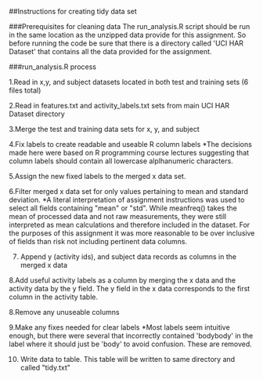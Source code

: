 ##Instructions for creating tidy data set

###Prerequisites for cleaning data
The run_analysis.R script should be run in the same location
as the unzipped data provide for this assignment.  So before 
running the code be sure that there is a directory called 
'UCI HAR Dataset' that contains all the data provided for the
assignment.

###run_analysis.R process

1.Read in x,y, and subject datasets located in both test and training sets (6 files total)

2.Read in features.txt and activity_labels.txt sets from main UCI HAR Dataset directory

3.Merge the test and training data sets for x, y, and subject

4.Fix labels to create readable and useable R column labels
	*The decisions made here were based on R programming course lectures suggesting that
	column labels should contain all lowercase alplhanumeric characters.

5.Assign the new fixed labels to the merged x data set.

6.Filter merged x data set for only values pertaining to mean and standard deviation.
	*A literal interpretation of assignment instructions was used to select all fields containing
	"mean" or "std".  While meanfreq() takes the mean of processed data and not raw measurements,
	they were still interpreted as mean calculations and therefore included in the dataset.  For
	the purposes of this assignment it was more reasonable to be over inclusive of fields than
	risk not including pertinent data columns.

7. Append y (activity ids), and subject data records as columns in the merged x data

8.Add useful activity labels as a column by merging the x data and the activity data
by the y field.  The y field in the x data corresponds to the first column in the 
activity table.

8.Remove any unuseable columns

9.Make any fixes needed for clear labels
	*Most labels seem intuitive enough, but there were several that incorrectly contained 'bodybody'
	in the label where it should just be 'body' to avoid confusion. These are removed.

10. Write data to table.  This table will be written to same directory and called "tidy.txt"
